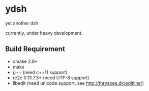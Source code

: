 # ydsh
yet another dsh

currently, under heavy development.

## Build Requirement

* cmake 2.8+
* make
* g++ (need c++11 support)
* re2c 0.13.7.3+ (need UTF-8 support)
* libedit (need unicode support. see http://thrysoee.dk/editline/)
